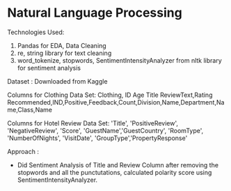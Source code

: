 # Natural Language Processing

Technologies Used:
1. Pandas for EDA, Data Cleaning
2. re, string library for text cleaning
3. word_tokenize, stopwords, SentimentIntensityAnalyzer from nltk library for sentiment analysis

Dataset :
Downloaded from Kaggle

Columns for Clothing Data Set:
Clothing, ID Age Title ReviewText,Rating Recommended,IND,Positive,Feedback,Count,Division,Name,Department,Name,Class,Name

Columns for Hotel Review Data Set:
'Title', 'PositiveReview', 'NegativeReview', 'Score', 'GuestName','GuestCountry', 'RoomType', 'NumberOfNights', 'VisitDate', 'GroupType','PropertyResponse'

Approach :
- Did Sentiment Analysis of Title and Review Column after removing the stopwords and all the punctutations, calculated polarity score using SentimentIntensityAnalyzer.
